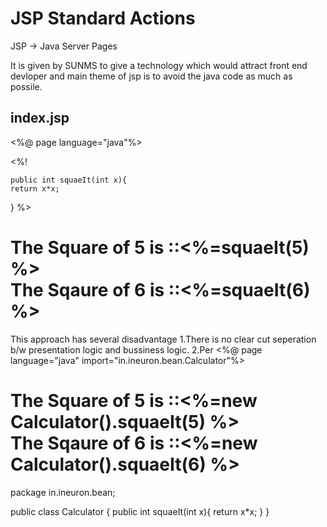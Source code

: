 JSP Standard Actions
=====================
JSP -> Java Server Pages

It is given by SUNMS to give a technology which would attract front end devloper and main theme of jsp is to avoid the java code as much as possile.


index.jsp
----------
<%@ page language="java"%>

<%!

	public int squaeIt(int x){
	return x*x;
	
}
%>
<h1>
	The Square of 5 is ::<%=squaeIt(5) %><br/>
	The Sqaure of 6 is ::<%=squaeIt(6) %><br/>
</h1>

This approach has several disadvantage 
1.There is no clear cut seperation b/w presentation logic and bussiness logic.
2.Per
<%@ page language="java" import="in.ineuron.bean.Calculator"%>

<h1>
	The Square of 5 is ::<%=new Calculator().squaeIt(5) %><br/>
	The Sqaure of 6 is ::<%=new Calculator().squaeIt(6) %><br/>
</h1>

package in.ineuron.bean;

public class Calculator {
	public int squaeIt(int x){
	return x*x;
	}
}
